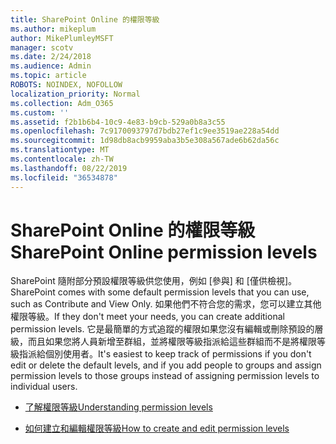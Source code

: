 ```yaml
---
title: SharePoint Online 的權限等級
ms.author: mikeplum
author: MikePlumleyMSFT
manager: scotv
ms.date: 2/24/2018
ms.audience: Admin
ms.topic: article
ROBOTS: NOINDEX, NOFOLLOW
localization_priority: Normal
ms.collection: Adm_O365
ms.custom: ''
ms.assetid: f2b1b6b4-10c9-4e83-b9cb-529a0b8a3c55
ms.openlocfilehash: 7c9170093797d7bdb27ef1c9ee3519ae228a54dd
ms.sourcegitcommit: 1d98db8acb9959aba3b5e308a567ade6b62da56c
ms.translationtype: MT
ms.contentlocale: zh-TW
ms.lasthandoff: 08/22/2019
ms.locfileid: "36534878"
---
```

# <a name="sharepoint-online-permission-levels"></a><span data-ttu-id="0da40-102">SharePoint Online 的權限等級</span><span class="sxs-lookup"><span data-stu-id="0da40-102">SharePoint Online permission levels</span></span>

<span data-ttu-id="0da40-103">SharePoint 隨附部分預設權限等級供您使用，例如 [參與] 和 [僅供檢視]。</span><span class="sxs-lookup"><span data-stu-id="0da40-103">SharePoint comes with some default permission levels that you can use, such as Contribute and View Only.</span></span> <span data-ttu-id="0da40-104">如果他們不符合您的需求，您可以建立其他權限等級。</span><span class="sxs-lookup"><span data-stu-id="0da40-104">If they don't meet your needs, you can create additional permission levels.</span></span> <span data-ttu-id="0da40-105">它是最簡單的方式追蹤的權限如果您沒有編輯或刪除預設的層級，而且如果您將人員新增至群組，並將權限等級指派給這些群組而不是將權限等級指派給個別使用者。</span><span class="sxs-lookup"><span data-stu-id="0da40-105">It's easiest to keep track of permissions if you don't edit or delete the default levels, and if you add people to groups and assign permission levels to those groups instead of assigning permission levels to individual users.</span></span>
  
- [<span data-ttu-id="0da40-106">了解權限等級</span><span class="sxs-lookup"><span data-stu-id="0da40-106">Understanding permission levels</span></span>](https://go.microsoft.com/fwlink/?linkid=867071)
    
- [<span data-ttu-id="0da40-107">如何建立和編輯權限等級</span><span class="sxs-lookup"><span data-stu-id="0da40-107">How to create and edit permission levels</span></span>](https://go.microsoft.com/fwlink/?linkid=867072)
    

